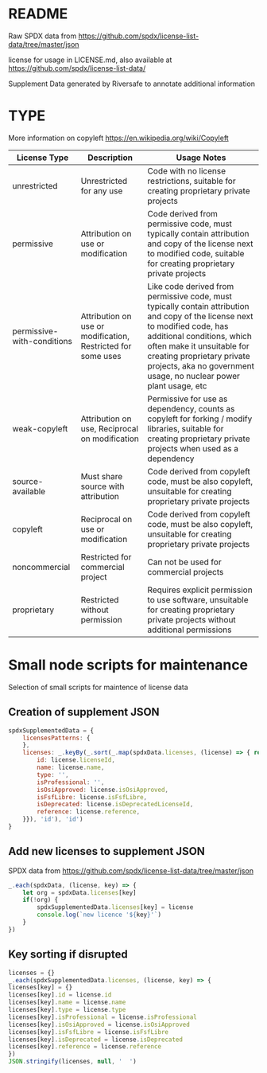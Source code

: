 # README

Raw SPDX data from https://github.com/spdx/license-list-data/tree/master/json

license for usage in LICENSE.md, also available at https://github.com/spdx/license-list-data/

Supplement Data generated by Riversafe to annotate additional information

# TYPE

More information on copyleft https://en.wikipedia.org/wiki/Copyleft

| License Type | Description | Usage Notes |
| ---- | ---- | ---- |
| unrestricted      | Unrestricted for any use | Code with no license restrictions, suitable for creating proprietary private projects |
| permissive      | Attribution on use or modification | Code derived from permissive code, must typically contain attribution and copy of the license next to modified code, suitable for creating proprietary private projects |
| permissive-with-conditions      | Attribution on use or modification, Restricted for some uses | Like code derived from permissive code, must typically contain attribution and copy of the license next to modified code, has additional conditions, which often make it unsuitable for creating proprietary private projects, aka no government usage, no nuclear power plant usage, etc |
| weak-copyleft    | Attribution on use, Reciprocal on modification | Permissive for use as dependency, counts as copyleft for forking / modify  libraries, suitable for creating proprietary private projects when used as a dependency |
| source-available        | Must share source with attribution | Code derived from copyleft code, must be also copyleft, unsuitable for creating proprietary private projects |
| copyleft        | Reciprocal on use or modification | Code derived from copyleft code, must be also copyleft, unsuitable for creating proprietary private projects |
| noncommercial     | Restricted for commercial project | Can not be used for commercial projects |
| proprietary     | Restricted without permission | Requires explicit permission to use software, unsuitable for creating proprietary private projects without additional permissions |

# Small node scripts for maintenance

Selection of small scripts for maintence of license data

## Creation of supplement JSON

```javascript
spdxSupplementedData = {
    licensesPatterns: {
    },
    licenses: _.keyBy(_.sort(_.map(spdxData.licenses, (license) => { return {
        id: license.licenseId,
        name: license.name,
        type: '',
        isProfessional: '',
        isOsiApproved: license.isOsiApproved,
        isFsfLibre: license.isFsfLibre,
        isDeprecated: license.isDeprecatedLicenseId,
        reference: license.reference,
    }}), 'id'), 'id')
}
```
## Add new licenses to supplement JSON

SPDX data from https://github.com/spdx/license-list-data/tree/master/json

```javascript
_.each(spdxData, (license, key) => {
    let org = spdxData.licenses[key]
    if(!org) {
        spdxSupplementedData.licenses[key] = license
        console.log(`new licence '${key}'`)
    }
})
```

## Key sorting if disrupted

```javascript
licenses = {}
_.each(spdxSupplementedData.licenses, (license, key) => {
licenses[key] = {}
licenses[key].id = license.id
licenses[key].name = license.name
licenses[key].type = license.type
licenses[key].isProfessional = license.isProfessional
licenses[key].isOsiApproved = license.isOsiApproved
licenses[key].isFsfLibre = license.isFsfLibre
licenses[key].isDeprecated = license.isDeprecated
licenses[key].reference = license.reference
})
JSON.stringify(licenses, null, '  ')
```